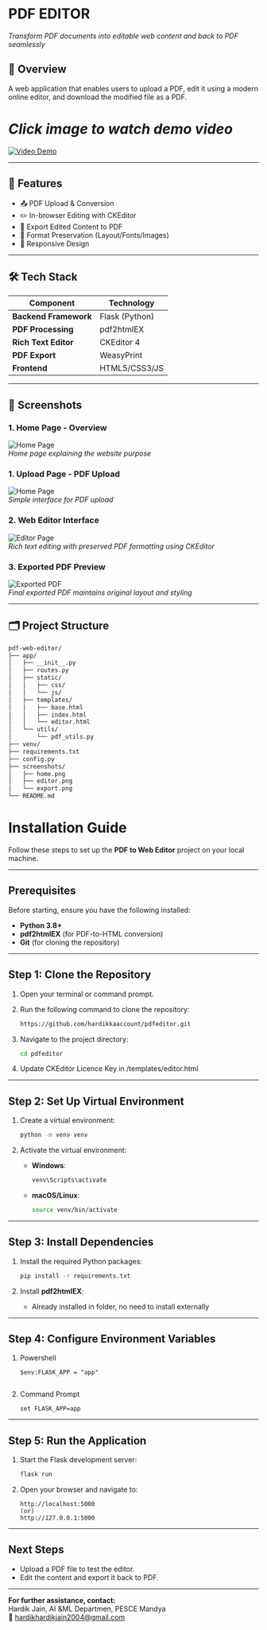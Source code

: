 # PDF EDITOR

*Transform PDF documents into editable web content and back to PDF seamlessly*

## 📌 Overview
A web application that enables users to upload a PDF, edit it using a modern online editor, and download the modified file as a PDF.

# *Click image to watch demo video*
[![Video Demo](screenshots/home.png)](https://www.youtube.com/watch?v=W5RSCbVLR7Y)  

---

## 🚀 Features
- 📤 PDF Upload & Conversion
- ✏️ In-browser Editing with CKEditor
- 💾 Export Edited Content to PDF
- 🎨 Format Preservation (Layout/Fonts/Images)
- 📱 Responsive Design

---

## 🛠 Tech Stack
| Component          | Technology       |
|---------------------|------------------|
| **Backend Framework** | Flask (Python)   |
| **PDF Processing**    | pdf2htmlEX       |
| **Rich Text Editor**  | CKEditor 4       |
| **PDF Export**        | WeasyPrint       |
| **Frontend**          | HTML5/CSS3/JS    |

---

## 📸 Screenshots

### 1. Home Page - Overview
![Home Page](screenshots/home.png)  
*Home page explaining the website purpose*

### 1. Upload Page - PDF Upload
![Home Page](screenshots/upload.png)  
*Simple interface for PDF upload*

### 2. Web Editor Interface
![Editor Page](screenshots/editor.png)  
*Rich text editing with preserved PDF formatting using CKEditor*

### 3. Exported PDF Preview
![Exported PDF](screenshots/export.png)  
*Final exported PDF maintains original layout and styling*

---

## 🗂 Project Structure
```bash
pdf-web-editor/
├── app/
│   ├── __init__.py
│   ├── routes.py
│   ├── static/
│   │   ├── css/
│   │   └── js/
│   ├── templates/
│   │   ├── base.html
│   │   ├── index.html
│   │   └── editor.html
│   └── utils/
│       └── pdf_utils.py
├── venv/
├── requirements.txt
├── config.py
├── screenshots/
│   ├── home.png
│   ├── editor.png
│   └── export.png
└── README.md
```

# Installation Guide

Follow these steps to set up the **PDF to Web Editor** project on your local machine.

---

## Prerequisites

Before starting, ensure you have the following installed:

- **Python 3.8+**
- **pdf2htmlEX** (for PDF-to-HTML conversion)
- **Git** (for cloning the repository)

---

## Step 1: Clone the Repository

1. Open your terminal or command prompt.
2. Run the following command to clone the repository:

   ```bash
   https://github.com/hardikkaaccount/pdfeditor.git
   ```

3. Navigate to the project directory:

   ```bash
   cd pdfeditor
   ```
4. Update CKEditor Licence Key in /templates/editor.html

---

## Step 2: Set Up Virtual Environment

1. Create a virtual environment:

   ```bash
   python -m venv venv
   ```

2. Activate the virtual environment:
   - **Windows**:
     ```bash
     venv\Scripts\activate
     ```
   - **macOS/Linux**:
     ```bash
     source venv/bin/activate
     ```

---

## Step 3: Install Dependencies

1. Install the required Python packages:

   ```bash
   pip install -r requirements.txt
   ```

2. Install **pdf2htmlEX**:
   - Already installed in folder, no need to install externally

---

## Step 4: Configure Environment Variables

1. Powershell

   ```plaintext
   $env:FLASK_APP = "app"
 
   ```
2. Command Prompt

   ```plaintext
   set FLASK_APP=app

   ```
---

## Step 5: Run the Application

1. Start the Flask development server:

   ```bash
   flask run
   ```

2. Open your browser and navigate to:

   ```
   http://localhost:5000
   (or)
   http://127.0.0.1:5000
   ```
  

---

## Next Steps
- Upload a PDF file to test the editor.
- Edit the content and export it back to PDF.

---

**For further assistance, contact:**  
Hardik Jain, AI &ML Departmen, PESCE Mandya  
📧 [hardikhardikjain2004@gmail.com](mailto:hardikhardikjain2004@gmail.com)
```

